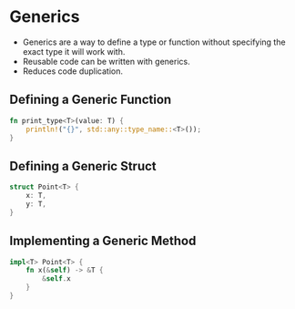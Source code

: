 # Generics

- Generics are a way to define a type or function without specifying the exact type it will work with.
- Reusable code can be written with generics.
- Reduces code duplication.

## Defining a Generic Function

```rust
fn print_type<T>(value: T) {
    println!("{}", std::any::type_name::<T>());
}
```

## Defining a Generic Struct

```rust
struct Point<T> {
    x: T,
    y: T,
}
```

## Implementing a Generic Method

```rust
impl<T> Point<T> {
    fn x(&self) -> &T {
        &self.x
    }
}
```
